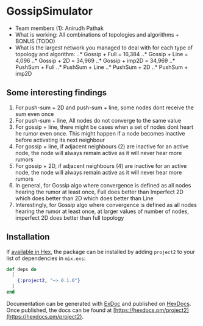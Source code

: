 # GossipSimulator

* Team members (1): Anirudh Pathak
* What is working: All combinations of topologies and algorithms + BONUS (TODO)
* What is the largest network you managed to deal with for each type of topology and algorithm:
..* Gossip + Full = 16,384
..* Gossip + Line = 4,096
..* Gossip + 2D = 34,969
..* Gossip + imp2D = 34,969
..* PushSum + Full
..* PushSum + Line
..* PushSum + 2D
..* PushSum + imp2D

## Some interesting findings

1. For push-sum + 2D and push-sum + line, some nodes dont receive the sum even once
2. For push-sum + line, All nodes do not converge to the same value
3. For gossip + line, there might be cases when a set of nodes dont heart he rumor even once. This might happen if a node becomes inactive before activating its next neighbour
4. For gossip + line, if adjacent neighbours (2) are inactive for an active node, the node will always remain active as it will never hear more rumors
5. For gossip + 2D, if adjacent neighbours (4) are inactive for an active node, the node will always remain active as it will never hear more rumors
6. In general, for Gossip algo where convergence is defined as all nodes hearing the rumor at least once, Full does better than Imperfect 2D which does better than 2D which does better than Line  
7. Interestingly, for Gossip algo where convergence is defined as all nodes hearing the rumor at least once, at larger values of number of nodes, imperfect 2D does better than full topology

## Installation

If [available in Hex](https://hex.pm/docs/publish), the package can be installed
by adding `project2` to your list of dependencies in `mix.exs`:

```elixir
def deps do
  [
    {:project2, "~> 0.1.0"}
  ]
end
```

Documentation can be generated with [ExDoc](https://github.com/elixir-lang/ex_doc)
and published on [HexDocs](https://hexdocs.pm). Once published, the docs can
be found at [https://hexdocs.pm/project2](https://hexdocs.pm/project2).

